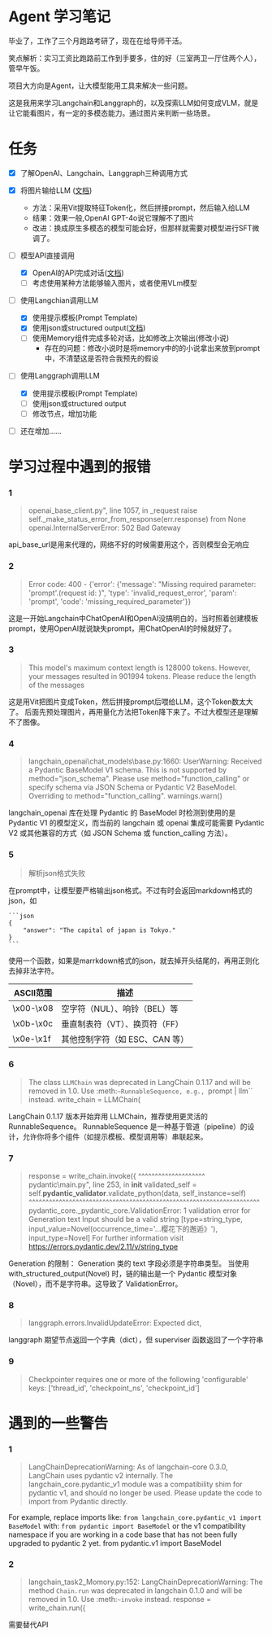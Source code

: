 # Agent 学习笔记

毕业了，工作了三个月跑路考研了，现在在给导师干活。

笑点解析：实习工资比跑路前工作到手要多，住的好（三室两卫一厅住两个人），管早午饭。

项目大方向是Agent，让大模型能用工具来解决一些问题。

这是我用来学习Langchain和Langgraph的，以及探索LLM如何变成VLM，就是让它能看图片，有一定的多模态能力。通过图片来判断一些场景。


# 任务

- [x] 了解OpenAI、Langchain、Langgraph三种调用方式
- [x] 将图片输给LLM ([文档](imageToken/readme.md))
  - 方法：采用Vit提取特征Token化，然后拼接prompt，然后输入给LLM
  - 结果：效果一般,OpenAI GPT-4o说它理解不了图片
  - 改进：换成原生多模态的模型可能会好，但那样就需要对模型进行SFT微调了。
- [ ] 模型API直接调用
  - [x] OpenAI的API完成对话([文档](task1/readme.md))
  - [ ] 考虑使用某种方法能够输入图片，或者使用VLm模型
- [ ] 使用Langchian调用LLM
  - [x] 使用提示模板(Prompt Template)
  - [x] 使用json或structured output([文档](task2/readme.md))
  - [ ] 使用Memory组件完成多轮对话，比如修改上次输出(修改小说)
    - 存在的问题：修改小说时是将memory中的的小说拿出来放到prompt中，不清楚这是否符合我预先的假设 
- [ ] 使用Langgraph调用LLM
  - [x] 使用提示模板(Prompt Template)
  - [ ] 使用json或structured output
  - [ ] 修改节点，增加功能
- [ ] 还在增加……




# 学习过程中遇到的报错

### 1

> openai\_base_client.py", line 1057, in _request raise self._make_status_error_from_response(err.response) from None
openai.InternalServerError: 502 Bad Gateway

api_base_url是用来代理的，网络不好的时候需要用这个，否则模型会无响应

### 2

> Error code: 400 - {'error': {'message': "Missing required parameter: 'prompt'.(request id:    )", 'type': 'invalid_request_error', 'param': 'prompt', 'code': 'missing_required_parameter'}}

这是一开始Langchain中ChatOpenAI和OpenAI没搞明白的，当时照着创建模板prompt，使用OpenAI就说缺失prompt，用ChatOpenAI的时候就好了。

### 3

>This model's maximum context length is 128000 tokens. However, your messages resulted in 901994 
tokens. Please reduce the length of the messages

这是用Vit把图片变成Token，然后拼接prompt后喂给LLM，这个Token数太大了。
后面先预处理图片，再用量化方法把Token降下来了。不过大模型还是理解不了图像。

### 4

>langchain_openai\chat_models\base.py:1660: UserWarning: Received a Pydantic BaseModel V1 schema. This 
is not supported by method="json_schema". Please use method="function_calling" or specify schema via JSON Schema or Pydantic V2 BaseModel. Overriding to method="function_calling".
  warnings.warn()

langchain_openai 库在处理 Pydantic 的 BaseModel 时检测到使用的是 Pydantic V1 的模型定义，而当前的 langchain 或 openai 集成可能需要 Pydantic V2 或其他兼容的方式（如 JSON Schema 或 function_calling 方法）。

### 5

>解析json格式失败

在prompt中，让模型要严格输出json格式。不过有时会返回markdown格式的json，如

    ```json
    {
        "answer": "The capital of japan is Tokyo."
    }
    ```
使用一个函数，如果是marrkdown格式的json，就去掉开头结尾的，再用正则化去掉非法字符。

|ASCII范围  |描述|
|----------|----|
|\x00-\x08|	空字符（NUL）、响铃（BEL）等|
|\x0b-\x0c|	垂直制表符（VT）、换页符（FF）|
|\x0e-\x1f|	其他控制字符（如 ESC、CAN 等）|

### 6
>The class `LLMChain` was deprecated in LangChain 0.1.17 and will be removed in 1.0. Use :meth:`~RunnableSequence, e.g., `prompt | llm`` instead.
  write_chain = LLMChain(

LangChain 0.1.17 版本开始弃用 LLMChain，推荐使用更灵活的 RunnableSequence。
RunnableSequence 是一种基于管道（pipeline）的设计，允许你将多个组件（如提示模板、模型调用等）串联起来。

### 7
>    response = write_chain.invoke({
               ^^^^^^^^^^^^^^^^^^^^
    pydantic\main.py", line 253, in __init__
    validated_self = self.__pydantic_validator__.validate_python(data, self_instance=self)
                     ^^^^^^^^^^^^^^^^^^^^^^^^^^^^^^^^^^^^^^^^^^^^^^^^^^^^^^^^^^^^^^^^^^^^^
pydantic_core._pydantic_core.ValidationError: 1 validation error for Generation
text
  Input should be a valid string [type=string_type, input_value=Novel(occurrence_time='...樱花下的邂逅》'), input_type=Novel]
    For further information visit https://errors.pydantic.dev/2.11/v/string_type

Generation 的限制：
Generation 类的 text 字段必须是字符串类型。
当使用 with_structured_output(Novel) 时，链的输出是一个 Pydantic 模型对象（Novel），而不是字符串。这导致了 ValidationError。

### 8

>langgraph.errors.InvalidUpdateError: Expected dict,

langgraph 期望节点返回一个字典（dict），但 superviser 函数返回了一个字符串

### 9
>Checkpointer requires one or more of the following 'configurable' keys: ['thread_id', 'checkpoint_ns', 'checkpoint_id']


# 遇到的一些警告

### 1

>LangChainDeprecationWarning: As of langchain-core 0.3.0, LangChain uses pydantic v2 internally. The langchain_core.pydantic_v1 module was a compatibility shim for pydantic v1, and should no longer be used. Please update the code to import from Pydantic directly.

For example, replace imports like: `from langchain_core.pydantic_v1 import BaseModel`
with: `from pydantic import BaseModel`
or the v1 compatibility namespace if you are working in a code base that has not been fully upgraded to pydantic 2 yet.         from pydantic.v1 import BaseModel

### 2

>langchain_task2_Momory.py:152: LangChainDeprecationWarning: The method `Chain.run` was deprecated in langchain 0.1.0 and will be removed in 1.0. Use :meth:`~invoke` instead.
  response = write_chain.run({

需要替代API